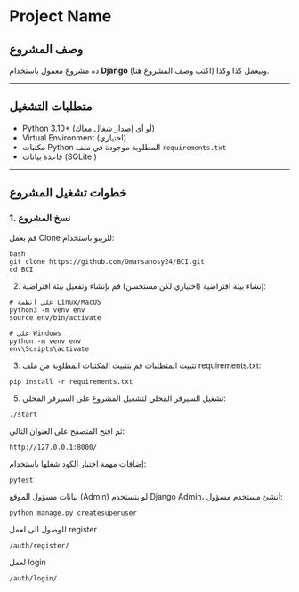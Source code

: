 # Project Name

## وصف المشروع
ده مشروع معمول باستخدام **Django** وبيعمل كذا وكذا (اكتب وصف المشروع هنا).

---

## متطلبات التشغيل

- Python 3.10+ (أو أي إصدار شغال معاك)
- Virtual Environment (اختياري)
- مكتبات Python المطلوبة موجودة في ملف `requirements.txt`
- قاعدة بيانات (SQLite )

---

## خطوات تشغيل المشروع

### 1. نسخ المشروع
قم بعمل Clone للريبو باستخدام:

```
bash
git clone https://github.com/Omarsanosy24/BCI.git
cd BCI
```
2. إنشاء بيئة افتراضية (اختياري لكن مستحسن)
قم بإنشاء وتفعيل بيئة افتراضية:
```
# على أنظمة Linux/MacOS
python3 -m venv env
source env/bin/activate

# على Windows
python -m venv env
env\Scripts\activate
```
3. تثبيت المتطلبات
قم بتثبيت المكتبات المطلوبة من ملف requirements.txt:
```
pip install -r requirements.txt
```
5. تشغيل السيرفر المحلي
لتشغيل المشروع على السيرفر المحلي:
```
./start
```
ثم افتح المتصفح على العنوان التالي:

```
http://127.0.0.1:8000/
```
إضافات مهمة
اختبار الكود
شغلها باستخدام:
```
pytest
```
بيانات مسؤول الموقع (Admin)
لو بتستخدم Django Admin، أنشئ مستخدم مسؤول:
```
python manage.py createsuperuser
```
للوصول الى لعمل register 
```
/auth/register/
```
لعمل login 
```
/auth/login/
```
